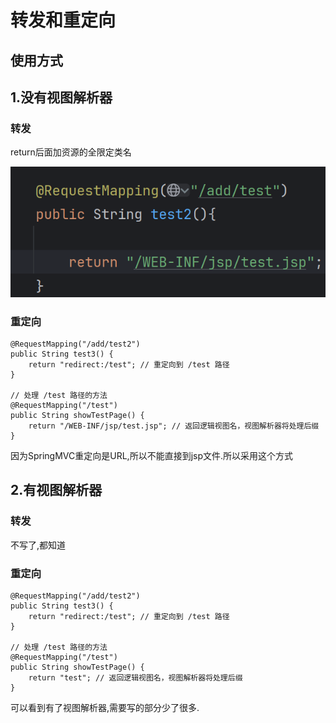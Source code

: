 # 转发和重定向

## 使用方式

## 1.没有视图解析器

### 转发

return后面加资源的全限定类名

![image-20241103154607124](./../../TyporaImage/SpringMVC/image-20241103154607124.png)



### 重定向

```
@RequestMapping("/add/test2")
public String test3() {
    return "redirect:/test"; // 重定向到 /test 路径
}

// 处理 /test 路径的方法
@RequestMapping("/test")
public String showTestPage() {
    return "/WEB-INF/jsp/test.jsp"; // 返回逻辑视图名，视图解析器将处理后缀
}
```

因为SpringMVC重定向是URL,所以不能直接到jsp文件.所以采用这个方式



## 2.有视图解析器

### 转发

不写了,都知道

### 重定向

```
@RequestMapping("/add/test2")
public String test3() {
    return "redirect:/test"; // 重定向到 /test 路径
}

// 处理 /test 路径的方法
@RequestMapping("/test")
public String showTestPage() {
    return "test"; // 返回逻辑视图名，视图解析器将处理后缀
}
```

可以看到有了视图解析器,需要写的部分少了很多.